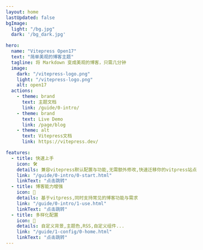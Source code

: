 ```yaml
---
layout: home
lastUpdated: false
bgImage: 
  light: "/bg.jpg"
  dark: '/bg_dark.jpg'

hero:
  name: "Vitepress Open17"
  text: "简单美观的博客主题"
  tagline: 将 Markdown 变成美观的博客，只需几分钟
  image:
    dark: "/vitepress-logo.png"
    light: "/vitepress-logo.png"
    alt: open17
  actions:
    - theme: brand
      text: 主题文档
      link: /guide/0-intro/
    - theme: brand
      text: Live Demo
      link: /page/blog
    - theme: alt
      text: Vitepress文档
      link: https://vitepress.dev/

features:
  - title: 快速上手
    icon: 🛠️
    details: 兼容vitepress默认配置与功能,无需额外修改,快速迁移你的vitpress站点
    link: "/guide/0-intro/0-start.html"
    linkText: "点击跳转"
  - title: 博客能力增强
    icon: 📑
    details: 基于vitpress,同时支持常见的博客功能与需求
    link: "/guide/0-intro/1-use.html"
    linkText: "点击跳转"
  - title: 多样化配置
    icon: 🌼
    details: 自定义背景,主题色,RSS,自定义组件...
    link: "/guide/1-config/0-home.html"
    linkText: "点击跳转"
---
```


<br>
<br>
<br>

<style>
.VPHero .image-container{
  transform: scale(0.92);
}
</style>
